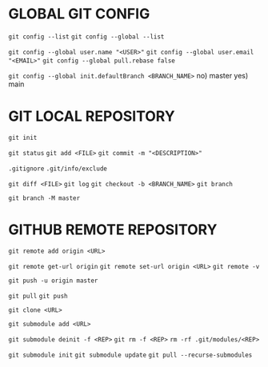 # GLOBAL GIT CONFIG
`git config --list`
`git config --global --list`

`git config --global user.name "<USER>"`
`git config --global user.email "<EMAIL>"`
`git config --global pull.rebase false`

`git config --global init.defaultBranch <BRANCH_NAME>`
	no) master	yes) main

# GIT LOCAL REPOSITORY
`git init`

`git status`
`git add <FILE>`
`git commit -m "<DESCRIPTION>"`

`.gitignore`
`.git/info/exclude`

`git diff <FILE>`
`git log`
`git checkout -b <BRANCH_NAME>`
`git branch`

`git branch -M master`

# GITHUB REMOTE REPOSITORY
`git remote add origin <URL>`

`git remote get-url origin`
`git remote set-url origin <URL>`
`git remote -v`

`git push -u origin master`

`git pull`
`git push`

`git clone <URL>`

`git submodule add <URL>`

`git submodule deinit -f <REP>`
`git rm -f <REP>`
`rm -rf .git/modules/<REP>`

`git submodule init`
`git submodule update`
`git pull --recurse-submodules`
